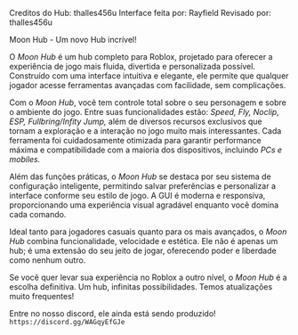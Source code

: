 Creditos do Hub: thalles456u
Interface feita por: Rayfield
Revisado por: thalles456u

Moon Hub - Um novo Hub incrível!

O *Moon Hub* é um hub completo para Roblox, projetado para oferecer a experiência de jogo mais fluida, divertida e personalizada possível. Construído com uma interface intuitiva e elegante, ele permite que qualquer jogador acesse ferramentas avançadas com facilidade, sem complicações.

Com o *Moon Hub*, você tem controle total sobre o seu personagem e sobre o ambiente do jogo. Entre suas funcionalidades estão: *Speed, Fly, Noclip, ESP, Fullbring/Infity Jump,* além de diversos recursos exclusivos que tornam a exploração e a interação no jogo muito mais interessantes. Cada ferramenta foi cuidadosamente otimizada para garantir performance máxima e compatibilidade com a maioria dos dispositivos, incluindo *PCs e mobiles.*

Além das funções práticas, o *Moon Hub* se destaca por seu sistema de configuração inteligente, permitindo salvar preferências e personalizar a interface conforme seu estilo de jogo. A GUI é moderna e responsiva, proporcionando uma experiência visual agradável enquanto você domina cada comando.

Ideal tanto para jogadores casuais quanto para os mais avançados, o *Moon Hub* combina funcionalidade, velocidade e estética. Ele não é apenas um hub; é uma extensão do seu jeito de jogar, oferecendo poder e liberdade como nenhum outro.

Se você quer levar sua experiência no Roblox a outro nível, o *Moon Hub* é a escolha definitiva. Um hub, infinitas possibilidades.
Temos atualizações muito frequentes!

Entre no nosso discord, ele ainda está sendo produzido!
```https://discord.gg/WAGqyEfGJe```